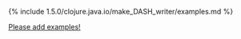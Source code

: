 {% include 1.5.0/clojure.java.io/make_DASH_writer/examples.md %}

[Please add examples!](https://github.com/arrdem/grimoire/edit/master/_includes/1.6.0/clojure.java.io/make_DASH_writer/examples.md)
